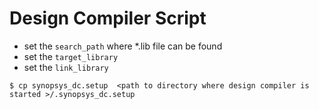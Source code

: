 # Design Compiler Script


  - set the `search_path` where *.lib file can be found
  - set the `target_library`
  - set the `link_library`

```
$ cp synopsys_dc.setup  <path to directory where design compiler is started >/.synopsys_dc.setup
```
